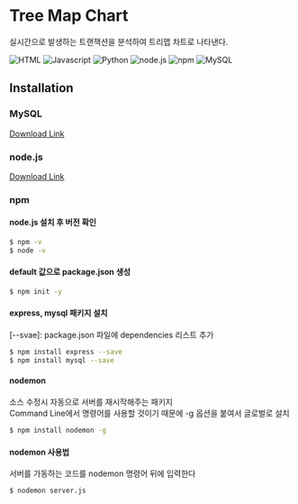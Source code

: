 # Tree Map Chart
실시간으로 발생하는 트랜잭션을 분석하여 트리맵 차트로 나타낸다.



![HTML](https://img.shields.io/badge/-html-red)
![Javascript](https://img.shields.io/badge/-Javascript-yellow)
![Python](https://img.shields.io/badge/-Python-9cf)
![node.js](https://img.shields.io/badge/node.js-v16.13-brightgreen)
![npm](https://img.shields.io/badge/npm-v8.1.0-green)
![MySQL](https://img.shields.io/badge/MySQL-v5.7-blue)




## Installation

### MySQL
[Download Link](https://downloads.mysql.com/archives/installer/)


### node.js
[Download Link](https://nodejs.org/en/download/)

### npm

#### node.js 설치 후 버전 확인
```bash
$ npm -v
$ node -v
```

#### default 값으로 package.json 생성
```bash
$ npm init -y
```

#### express, mysql 패키지 설치  
[--svae]: package.json 파일에 dependencies 리스트 추가
```bash
$ npm install express --save
$ npm install mysql --save
```

#### nodemon
소스 수정시 자동으로 서버를 재시작해주는 패키지  
Command Line에서 명령어를 사용할 것이기 때문에 -g 옵션을 붙여서 글로벌로 설치
```bash
$ npm install nodemon -g
```
#### nodemon 사용법  
서버를 가동하는 코드를 nodemon 명령어 뒤에 입력한다
```bash
$ nodemon server.js
```

